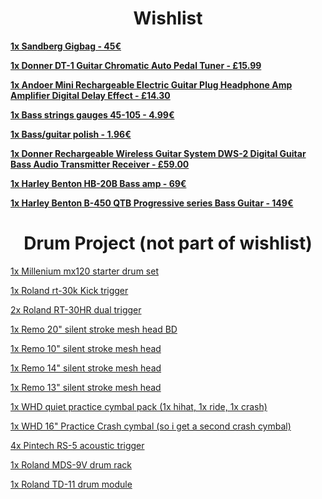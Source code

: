 <h1 align="center">Wishlist</h1>

<p align="center">

<a href="https://www.thomann.de/be/sandberg_gigbag.htm?ref=search_rslt_sandberg_281544"> **1x Sandberg Gigbag - 45€**</a> 

<a href="https://www.amazon.co.uk/Donner-DT-1-Guitar-Chromatic-Display/dp/B00MO6KKSK/ref=sr_1_1?ie=UTF8&qid=1512405579&sr=8-1&keywords=Donner+Dt-1+Chromatic+Guitar+Tuner"> **1x Donner DT-1 Guitar Chromatic Auto Pedal Tuner - £15.99**</a> 

<a href="https://www.amazon.co.uk/Rechargeable-Electric-Headphone-Amplifier-Accessory/dp/B00YEG1J9W/ref=pd_sim_267_6?_encoding=UTF8&psc=1&refRID=B82N0NQC84B64CAWH17V"> **1x Andoer Mini Rechargeable Electric Guitar Plug Headphone Amp Amplifier Digital Delay Effect - £14.30**</a> 

<a href="https://www.thomann.de/be/harley_benton_valuestrings_bassguitar_medium.htm"> **1x Bass strings gauges 45-105 - 4.99€**</a> 

<a href="https://www.thomann.de/be/harley_benton_hardware_polish.htm"> **1x Bass/guitar polish - 1.96€**</a> 

<a href="https://www.amazon.co.uk/gp/product/B075K74TFN/ref=s9_acsd_hps_bw_c_x_2_w"> **1x Donner Rechargeable Wireless Guitar System DWS-2 Digital Guitar Bass Audio Transmitter Receiver - £59.00**</a> 

<a href="https://www.thomann.de/be/harley_benton_hb_20b.htm"> **1x Harley Benton HB-20B Bass amp - 69€**</a> 

<a href="https://www.thomann.de/be/harley_benton_b_450_qtb_progressive_series.htm"> **1x Harley Benton B-450 QTB Progressive series Bass Guitar - 149€**</a> 

</p>


<h1 align="center">Drum Project (not part of wishlist)</h1>

<p align="center">
  
<a href="https://www.thomann.de/be/millenium_mx120_starter_drum_set.htm">1x Millenium mx120 starter drum set </a>

<a href="https://www.thomann.de/be/roland_rt_30k_kick_trigger.htm?ref=search_rslt_roland+rt-30_356869_2">1x Roland rt-30k Kick trigger</a>

<a href="https://www.thomann.de/be/roland_rt_30hr_dual_trigger.htm?ref=search_rslt_roland+rt-30_356867_0">2x Roland RT-30HR dual trigger</a>

<a href="https://www.thomann.de/be/remo_20_silent_stroke_mesh_head_bd.htm?ref=prod_rel_323353_14">1x Remo 20" silent stroke mesh head BD</a>

<a href="https://www.thomann.de/be/remo_10_silent_stroke_mesh_head.htm">1x Remo 10" silent stroke mesh head</a>

<a href="https://www.thomann.de/be/remo_14_silent_stroke_mesh_head.htm?ref=search_rslt_remo+silent+stroke+drum+heads_323343_0">1x Remo 14" silent stroke mesh head</a>

<a href="https://www.thomann.de/be/remo_13_silent_stroke_mesh_head.htm?ref=prod_rel_323336_5">1x Remo 13" silent stroke mesh head</a>
</p>

<a href="https://www.gear4music.be/en/Drums-and-Percussion/WHD-Quiet-Practice-Cymbal-Pack/1Q2Y">1x WHD quiet practice cymbal pack (1x hihat, 1x ride, 1x crash)</a>

<a href="https://www.gear4music.be/en/Drums-and-Percussion/WHD-16-Quiet-Practice-Crash-Cymbal/1L19">1x WHD 16" Practice Crash cymbal (so i get a second crash cymbal)</a>

<a href="https://www.amazon.com/Pintech-Percussion-RS-5-Acoustic-Trigger/dp/B0002F74AC/ref=cm_cr_arp_d_product_top?ie=UTF8">4x Pintech RS-5 acoustic trigger</a>

<a href="https://www.thomann.de/be/roland_mds9drum_rack.htm?ref=search_rslt_roland+9v_204443_0">1x Roland MDS-9V drum rack</a>

<a href="https://www.thomann.de/be/roland_td11_drum_module.htm">1x Roland TD-11 drum module</a>

</p>
